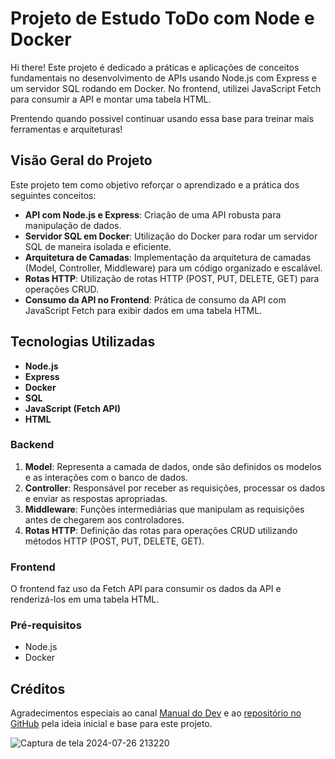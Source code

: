 # Projeto de Estudo ToDo com Node e Docker

Hi there! Este projeto é dedicado a práticas e aplicações de conceitos fundamentais no desenvolvimento de APIs usando Node.js com Express e um servidor SQL rodando em Docker. No frontend, utilizei JavaScript Fetch para consumir a API e montar uma tabela HTML.

Prentendo quando possivel continuar usando essa base para treinar mais ferramentas e arquiteturas!

## Visão Geral do Projeto

Este projeto tem como objetivo reforçar o aprendizado e a prática dos seguintes conceitos:

- **API com Node.js e Express**: Criação de uma API robusta para manipulação de dados.
- **Servidor SQL em Docker**: Utilização do Docker para rodar um servidor SQL de maneira isolada e eficiente.
- **Arquitetura de Camadas**: Implementação da arquitetura de camadas (Model, Controller, Middleware) para um código organizado e escalável.
- **Rotas HTTP**: Utilização de rotas HTTP (POST, PUT, DELETE, GET) para operações CRUD.
- **Consumo da API no Frontend**: Prática de consumo da API com JavaScript Fetch para exibir dados em uma tabela HTML.

## Tecnologias Utilizadas

- **Node.js**
- **Express**
- **Docker**
- **SQL**
- **JavaScript (Fetch API)**
- **HTML**


### Backend

1. **Model**: Representa a camada de dados, onde são definidos os modelos e as interações com o banco de dados.
2. **Controller**: Responsável por receber as requisições, processar os dados e enviar as respostas apropriadas.
3. **Middleware**: Funções intermediárias que manipulam as requisições antes de chegarem aos controladores.
4. **Rotas HTTP**: Definição das rotas para operações CRUD utilizando métodos HTTP (POST, PUT, DELETE, GET).

### Frontend

O frontend faz uso da Fetch API para consumir os dados da API e renderizá-los em uma tabela HTML.


### Pré-requisitos

- Node.js
- Docker

## Créditos

Agradecimentos especiais ao canal [Manual do Dev](https://www.youtube.com/@ManualdoDev) e ao [repositório no GitHub](https://github.com/manualdodev) pela ideia inicial e base para este projeto.

![Captura de tela 2024-07-26 213220](https://github.com/user-attachments/assets/7b8c1c27-173f-478f-9e39-29e9511d8911)

